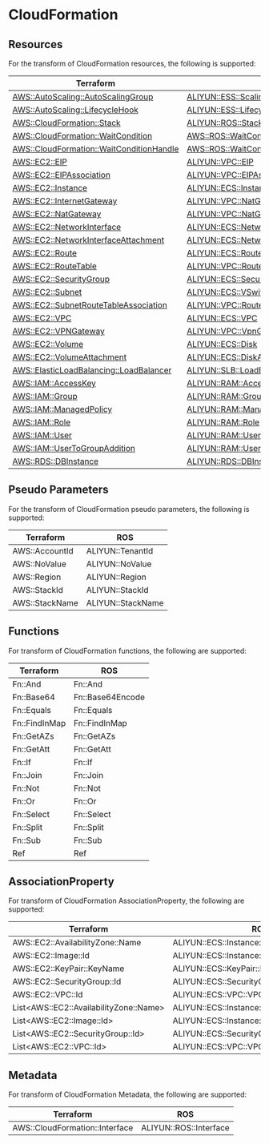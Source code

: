 # CloudFormation

## Resources

For the transform of CloudFormation resources, the following is supported:

| Terraform                                                                                                                                                  | ROS                                                                                                                                                      |
| ---------------------------------------------------------------------------------------------------------------------------------------------------------- | -------------------------------------------------------------------------------------------------------------------------------------------------------- |
| [AWS::AutoScaling::AutoScalingGroup](https://docs.aws.amazon.com/AWSCloudFormation/latest/UserGuide/aws-resource-autoscaling-autoscalinggroup)             | [ALIYUN::ESS::ScalingGroup](https://www.alibabacloud.com/help/resource-orchestration-service/latest/aliyun-ess-scalinggroup)                             |
| [AWS::AutoScaling::LifecycleHook](https://docs.aws.amazon.com/AWSCloudFormation/latest/UserGuide/aws-resource-autoscaling-lifecyclehook)                   | [ALIYUN::ESS::LifecycleHook](https://www.alibabacloud.com/help/resource-orchestration-service/latest/aliyun-ess-lifecyclehook)                           |
| [AWS::CloudFormation::Stack](https://docs.aws.amazon.com/AWSCloudFormation/latest/UserGuide/aws-resource-cloudformation-stack)                             | [ALIYUN::ROS::Stack](https://www.alibabacloud.com/help/resource-orchestration-service/latest/aliyun-ros-stack)                                           |
| [AWS::CloudFormation::WaitCondition](https://docs.aws.amazon.com/AWSCloudFormation/latest/UserGuide/aws-resource-cloudformation-waitcondition)             | [AWS::ROS::WaitCondition](https://www.alibabacloud.com/help/resource-orchestration-service/latest/aws-ros-waitcondition)                                 |
| [AWS::CloudFormation::WaitConditionHandle](https://docs.aws.amazon.com/AWSCloudFormation/latest/UserGuide/aws-resource-cloudformation-waitconditionhandle) | [AWS::ROS::WaitConditionHandle](https://www.alibabacloud.com/help/resource-orchestration-service/latest/aws-ros-waitconditionhandle)                     |
| [AWS::EC2::EIP](https://docs.aws.amazon.com/AWSCloudFormation/latest/UserGuide/aws-resource-ec2-eip)                                                       | [ALIYUN::VPC::EIP](https://www.alibabacloud.com/help/resource-orchestration-service/latest/aliyun-vpc-eip)                                               |
| [AWS::EC2::EIPAssociation](https://docs.aws.amazon.com/AWSCloudFormation/latest/UserGuide/aws-resource-ec2-eipassociation)                                 | [ALIYUN::VPC::EIPAssociation](https://www.alibabacloud.com/help/resource-orchestration-service/latest/aliyun-vpc-eipassociation)                         |
| [AWS::EC2::Instance](https://docs.aws.amazon.com/AWSCloudFormation/latest/UserGuide/aws-resource-ec2-instance)                                             | [ALIYUN::ECS::Instance](https://www.alibabacloud.com/help/resource-orchestration-service/latest/aliyun-ecs-instance)                                     |
| [AWS::EC2::InternetGateway](https://docs.aws.amazon.com/AWSCloudFormation/latest/UserGuide/aws-resource-ec2-internetgateway)                               | [ALIYUN::VPC::NatGateway](https://www.alibabacloud.com/help/resource-orchestration-service/latest/aliyun-vpc-natgateway)                                 |
| [AWS::EC2::NatGateway](https://docs.aws.amazon.com/AWSCloudFormation/latest/UserGuide/aws-resource-ec2-natgateway)                                         | [ALIYUN::VPC::NatGateway](https://www.alibabacloud.com/help/resource-orchestration-service/latest/aliyun-vpc-natgateway)                                 |
| [AWS::EC2::NetworkInterface](https://docs.aws.amazon.com/AWSCloudFormation/latest/UserGuide/aws-resource-ec2-networkinterface)                             | [ALIYUN::ECS::NetworkInterface](https://www.alibabacloud.com/help/resource-orchestration-service/latest/aliyun-ecs-networkinterface)                     |
| [AWS::EC2::NetworkInterfaceAttachment](https://docs.aws.amazon.com/AWSCloudFormation/latest/UserGuide/aws-resource-ec2-networkinterfaceattachment)         | [ALIYUN::ECS::NetworkInterfaceAttachment](https://www.alibabacloud.com/help/resource-orchestration-service/latest/aliyun-ecs-networkinterfaceattachment) |
| [AWS::EC2::Route](https://docs.aws.amazon.com/AWSCloudFormation/latest/UserGuide/aws-resource-ec2-route)                                                   | [ALIYUN::ECS::Route](https://www.alibabacloud.com/help/resource-orchestration-service/latest/aliyun-ecs-route)                                           |
| [AWS::EC2::RouteTable](https://docs.aws.amazon.com/AWSCloudFormation/latest/UserGuide/aws-resource-ec2-routetable)                                         | [ALIYUN::VPC::RouteTable](https://www.alibabacloud.com/help/resource-orchestration-service/latest/aliyun-vpc-routetable)                                 |
| [AWS::EC2::SecurityGroup](https://docs.aws.amazon.com/AWSCloudFormation/latest/UserGuide/aws-resource-ec2-securitygroup)                                   | [ALIYUN::ECS::SecurityGroup](https://www.alibabacloud.com/help/resource-orchestration-service/latest/aliyun-ecs-securitygroup)                           |
| [AWS::EC2::Subnet](https://docs.aws.amazon.com/AWSCloudFormation/latest/UserGuide/aws-resource-ec2-subnet)                                                 | [ALIYUN::ECS::VSwitch](https://www.alibabacloud.com/help/resource-orchestration-service/latest/aliyun-ecs-vswitch)                                       |
| [AWS::EC2::SubnetRouteTableAssociation](https://docs.aws.amazon.com/AWSCloudFormation/latest/UserGuide/aws-resource-ec2-subnetroutetableassociation)       | [ALIYUN::VPC::RouteTableAssociation](https://www.alibabacloud.com/help/resource-orchestration-service/latest/aliyun-vpc-routetableassociation)           |
| [AWS::EC2::VPC](https://docs.aws.amazon.com/AWSCloudFormation/latest/UserGuide/aws-resource-ec2-vpc)                                                       | [ALIYUN::ECS::VPC](https://www.alibabacloud.com/help/resource-orchestration-service/latest/aliyun-ecs-vpc)                                               |
| [AWS::EC2::VPNGateway](https://docs.aws.amazon.com/AWSCloudFormation/latest/UserGuide/aws-resource-ec2-vpngateway)                                         | [ALIYUN::VPC::VpnGateway](https://www.alibabacloud.com/help/resource-orchestration-service/latest/aliyun-vpc-vpngateway)                                 |
| [AWS::EC2::Volume](https://docs.aws.amazon.com/AWSCloudFormation/latest/UserGuide/aws-resource-ec2-volume)                                                 | [ALIYUN::ECS::Disk](https://www.alibabacloud.com/help/resource-orchestration-service/latest/aliyun-ecs-disk)                                             |
| [AWS::EC2::VolumeAttachment](https://docs.aws.amazon.com/AWSCloudFormation/latest/UserGuide/aws-resource-ec2-volumeattachment)                             | [ALIYUN::ECS::DiskAttachment](https://www.alibabacloud.com/help/resource-orchestration-service/latest/aliyun-ecs-diskattachment)                         |
| [AWS::ElasticLoadBalancing::LoadBalancer](https://docs.aws.amazon.com/AWSCloudFormation/latest/UserGuide/aws-resource-elasticloadbalancing-loadbalancer)   | [ALIYUN::SLB::LoadBalancer](https://www.alibabacloud.com/help/resource-orchestration-service/latest/aliyun-slb-loadbalancer)                             |
| [AWS::IAM::AccessKey](https://docs.aws.amazon.com/AWSCloudFormation/latest/UserGuide/aws-resource-iam-accesskey)                                           | [ALIYUN::RAM::AccessKey](https://www.alibabacloud.com/help/resource-orchestration-service/latest/aliyun-ram-accesskey)                                   |
| [AWS::IAM::Group](https://docs.aws.amazon.com/AWSCloudFormation/latest/UserGuide/aws-resource-iam-group)                                                   | [ALIYUN::RAM::Group](https://www.alibabacloud.com/help/resource-orchestration-service/latest/aliyun-ram-group)                                           |
| [AWS::IAM::ManagedPolicy](https://docs.aws.amazon.com/AWSCloudFormation/latest/UserGuide/aws-resource-iam-managedpolicy)                                   | [ALIYUN::RAM::ManagedPolicy](https://www.alibabacloud.com/help/resource-orchestration-service/latest/aliyun-ram-managedpolicy)                           |
| [AWS::IAM::Role](https://docs.aws.amazon.com/AWSCloudFormation/latest/UserGuide/aws-resource-iam-role)                                                     | [ALIYUN::RAM::Role](https://www.alibabacloud.com/help/resource-orchestration-service/latest/aliyun-ram-role)                                             |
| [AWS::IAM::User](https://docs.aws.amazon.com/AWSCloudFormation/latest/UserGuide/aws-resource-iam-user)                                                     | [ALIYUN::RAM::User](https://www.alibabacloud.com/help/resource-orchestration-service/latest/aliyun-ram-user)                                             |
| [AWS::IAM::UserToGroupAddition](https://docs.aws.amazon.com/AWSCloudFormation/latest/UserGuide/aws-resource-iam-usertogroupaddition)                       | [ALIYUN::RAM::UserToGroupAddition](https://www.alibabacloud.com/help/resource-orchestration-service/latest/aliyun-ram-usertogroupaddition)               |
| [AWS::RDS::DBInstance](https://docs.aws.amazon.com/AWSCloudFormation/latest/UserGuide/aws-resource-rds-dbinstance)                                         | [ALIYUN::RDS::DBInstance](https://www.alibabacloud.com/help/resource-orchestration-service/latest/aliyun-rds-dbinstance)                                 |

## Pseudo Parameters

For the transform of CloudFormation pseudo parameters, the following is supported:

| Terraform      | ROS               |
| -------------- | ----------------- |
| AWS::AccountId | ALIYUN::TenantId  |
| AWS::NoValue   | ALIYUN::NoValue   |
| AWS::Region    | ALIYUN::Region    |
| AWS::StackId   | ALIYUN::StackId   |
| AWS::StackName | ALIYUN::StackName |

## Functions

For transform of CloudFormation functions, the following are supported:

| Terraform     | ROS              |
| ------------- | ---------------- |
| Fn::And       | Fn::And          |
| Fn::Base64    | Fn::Base64Encode |
| Fn::Equals    | Fn::Equals       |
| Fn::FindInMap | Fn::FindInMap    |
| Fn::GetAZs    | Fn::GetAZs       |
| Fn::GetAtt    | Fn::GetAtt       |
| Fn::If        | Fn::If           |
| Fn::Join      | Fn::Join         |
| Fn::Not       | Fn::Not          |
| Fn::Or        | Fn::Or           |
| Fn::Select    | Fn::Select       |
| Fn::Split     | Fn::Split        |
| Fn::Sub       | Fn::Sub          |
| Ref           | Ref              |

## AssociationProperty

For transform of CloudFormation AssociationProperty, the following are supported:

| Terraform                                | ROS                                         |
| ---------------------------------------- | ------------------------------------------- |
| AWS::EC2::AvailabilityZone::Name         | ALIYUN::ECS::Instance::ZoneId               |
| AWS::EC2::Image::Id                      | ALIYUN::ECS::Instance::ImageId              |
| AWS::EC2::KeyPair::KeyName               | ALIYUN::ECS::KeyPair::KeyPairName           |
| AWS::EC2::SecurityGroup::Id              | ALIYUN::ECS::SecurityGroup::SecurityGroupId |
| AWS::EC2::VPC::Id                        | ALIYUN::ECS::VPC::VPCId                     |
| List\<AWS::EC2::AvailabilityZone::Name\> | ALIYUN::ECS::Instance::ZoneId               |
| List\<AWS::EC2::Image::Id\>              | ALIYUN::ECS::Instance::ImageId              |
| List\<AWS::EC2::SecurityGroup::Id\>      | ALIYUN::ECS::SecurityGroup::SecurityGroupId |
| List\<AWS::EC2::VPC::Id\>                | ALIYUN::ECS::VPC::VPCId                     |

## Metadata

For transform of CloudFormation Metadata, the following are supported:


| Terraform                      | ROS                    |
| ------------------------------ | ---------------------- |
| AWS::CloudFormation::Interface | ALIYUN::ROS::Interface |
